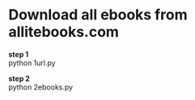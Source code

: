 # Download all ebooks from allitebooks.com
  
**step 1**  
python 1url.py  
  
**step 2**  
python 2ebooks.py
